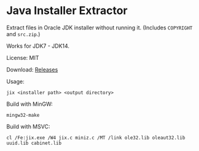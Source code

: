 # Java Installer Extractor

Extract files in Oracle JDK installer without running it. (Includes `COPYRIGHT` and `src.zip`.)

Works for JDK7 - JDK14.

License: MIT

Download: [Releases](releases)

Usage:

```
jix <installer path> <output directory>
```

Build with MinGW:

```
mingw32-make
```

Build with MSVC:

```
cl /Fe:jix.exe /W4 jix.c miniz.c /MT /link ole32.lib oleaut32.lib uuid.lib cabinet.lib
```
